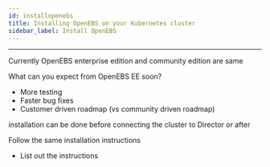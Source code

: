 ```yaml
---
id: installopenebs
title: Installing OpenEBS on your Kubernetes cluster
sidebar_label: Install OpenEBS
---
```


------



Currently OpenEBS enterprise edition and community edition are same



What can you expect from OpenEBS EE soon?

- More testing
- Faster bug fixes
- Customer driven roadmap (vs community driven roadmap)



installation can be done before connecting the cluster to Director or after



Follow the same installation instructions 

- List out the instructions